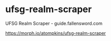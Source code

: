 # ufsg-realm-scraper
UFSG Realm Scraper - guide.fallensword.com

https://morph.io/atompkins/ufsg-realm-scraper
